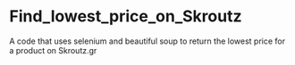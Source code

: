 # Find_lowest_price_on_Skroutz
A code that uses selenium and beautiful soup to return the lowest price for a product on Skroutz.gr
